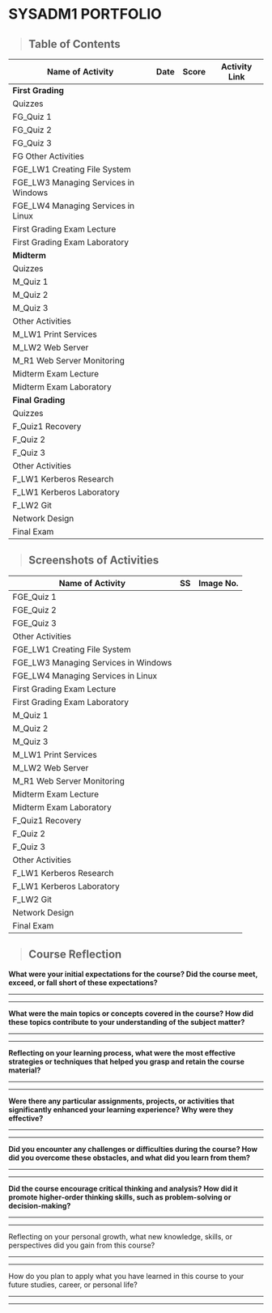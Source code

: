 # SYSADM1 PORTFOLIO

> ## **Table of Contents**
| Name of Activity | Date | Score | Activity Link |
| --- | --- | --- | --- |
| **First Grading** |
| Quizzes |
| FG_Quiz 1 |  |  |  |
| FG_Quiz 2 |  |  |  |
| FG_Quiz 3 |  |  |  |
| FG Other Activities |  |  |  |
| FGE_LW1 Creating File System |  |  |  |
| FGE_LW3 Managing Services in Windows |  |  |  |
| FGE_LW4 Managing Services in Linux |  |  |  |
| First Grading Exam Lecture|  |  |  |
| First Grading Exam Laboratory|  |  |  |
| **Midterm** |
| Quizzes |
| M_Quiz 1 |  |  |  |
| M_Quiz 2 |  |  |  |
| M_Quiz 3 |  |  |  |
| Other Activities |  |  |  |
| M_LW1 Print Services |  |  |  |
| M_LW2 Web Server |  |  |  |
| M_R1 Web Server Monitoring |  |  |  |
| Midterm Exam Lecture |  |  |  |
| Midterm Exam Laboratory |  |  |  |
| **Final Grading** |
| Quizzes |
| F_Quiz1 Recovery |  |  |  |
| F_Quiz 2 |  |  |  |
| F_Quiz 3 |  |  |  |
| Other Activities |  |  |  |
| F_LW1 Kerberos Research |  |  |  |
| F_LW1 Kerberos Laboratory |  |  |  |
| F_LW2 Git |  |  |  |
| Network Design |  |  |  |
| Final Exam |  |  |  |

> ## Screenshots of Activities
| Name of Activity | SS | Image No. |
| --- | --- | --- |
| FGE_Quiz 1 |  |  |
| FGE_Quiz 2 |  |  |
| FGE_Quiz 3 |  |  |
| Other Activities |  |  |
| FGE_LW1 Creating File System |  |  |
| FGE_LW3 Managing Services in Windows |  |  |
| FGE_LW4 Managing Services in Linux |  |  |
| First Grading Exam Lecture|  |  |
| First Grading Exam Laboratory|  |  |
| M_Quiz 1 |  |  |
| M_Quiz 2 |  |  |
| M_Quiz 3 |  |  |
| M_LW1 Print Services |  |  |
| M_LW2 Web Server |  |  |
| M_R1 Web Server Monitoring |  |  |
| Midterm Exam Lecture |  |  |
| Midterm Exam Laboratory |  |  |
| F_Quiz1 Recovery |  |  |
| F_Quiz 2 |  |  |
| F_Quiz 3 |  |  |
| Other Activities |  |  |
| F_LW1 Kerberos Research |  |  |
| F_LW1 Kerberos Laboratory |  |  |
| F_LW2 Git |  |  |
| Network Design |  |  |
| Final Exam |  |  |

> ## **Course Reflection**

**What were your initial expectations for the course? Did the course meet,
exceed, or fall short of these expectations?**

  -----------------------------------------------------------------------

  -----------------------------------------------------------------------

**What were the main topics or concepts covered in the course? How did
these topics contribute to your understanding of the subject matter?**

  -----------------------------------------------------------------------

  -----------------------------------------------------------------------

**Reflecting on your learning process, what were the most effective
strategies or techniques that helped you grasp and retain the course
material?**

  -----------------------------------------------------------------------

  -----------------------------------------------------------------------

**Were there any particular assignments, projects, or activities that
significantly enhanced your learning experience? Why were they
effective?**

  -----------------------------------------------------------------------

  -----------------------------------------------------------------------

**Did you encounter any challenges or difficulties during the course? How
did you overcome these obstacles, and what did you learn from them?**

  -----------------------------------------------------------------------

  -----------------------------------------------------------------------

**Did the course encourage critical thinking and analysis? How did it
promote higher-order thinking skills, such as problem-solving or
decision-making?**

  -----------------------------------------------------------------------

  -----------------------------------------------------------------------

Reflecting on your personal growth, what new knowledge, skills, or
perspectives did you gain from this course?

  -----------------------------------------------------------------------

  -----------------------------------------------------------------------

How do you plan to apply what you have learned in this course to your
future studies, career, or personal life?

  -----------------------------------------------------------------------

  -----------------------------------------------------------------------
